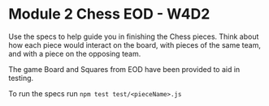 # Module 2 Chess EOD - W4D2

Use the specs to help guide you in finishing the Chess pieces. Think about how 
each piece would interact on the board, with pieces of the same team, and with
a piece on the opposing team. 

The game Board and Squares from EOD have been provided to aid in testing.

To run the specs run `npm test test/<pieceName>.js`



